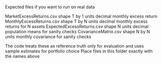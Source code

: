 Expected files if you want to run on real data

MarketExcessReturns.csv          shape T by 1                      units decimal monthly excess return
MonthlyExcessReturns.csv         shape T by N                      units decimal monthly excess returns for N assets
ExpectedExcessReturns.csv        shape N                           units decimal population means for sanity checks
CovarianceMatrix.csv             shape N by N                      units monthly covariance for sanity checks

The code treats these as reference truth only for evaluation and uses sample estimates for portfolio choice
Place files in this folder exactly with the names above
